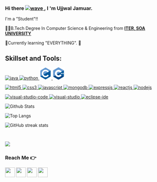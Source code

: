 ### Hi there <a href="#" target="_blank"> <img src="https://media.tenor.com/images/792fc6dce069cba30796d7c684654316/tenor.gif" alt="wave" width="30" height="30"/> </a>, I 'm Ujjwal Jamuar.

I'm a ”Student"!!

👨‍🎓B.Tech Degree In Computer Science & Engineering from **[ITER, SOA UNIVERSITY](https://www.soa.ac.in/iter)**

🌱Currently learning "EVERYTHING". 🤣


## Skillset and Tools:

<p align="left"> 
 <a href="https://www.java.com" target="_blank"> <img src="https://cdn2.iconfinder.com/data/icons/designer-skills/128/code-programming-java-software-develop-command-language-512.png" alt="java" width="40" height="40"/> </a>
 <a href="https://www.python.org" target="_blank"> <img src="https://cdn3.iconfinder.com/data/icons/logos-and-brands-adobe/512/267_Python-512.png" alt="python" width="40" height="40"/> </a>
 <a href="https://www.w3schools.com/cs/" target="_blank"> <img src="https://raw.githubusercontent.com/devicons/devicon/master/icons/c/c-original.svg" alt="c" width="40" height="40"/> </a>
 <a href="https://www.w3schools.com/cpp/" target="_blank"> <img src="https://raw.githubusercontent.com/devicons/devicon/master/icons/cplusplus/cplusplus-original.svg" alt="cpp" width="40" height="40"/> </a> 

 <a href="https://www.w3.org/html/" target="_blank"> <img src="https://cdn1.iconfinder.com/data/icons/social-icon-1-1/512/social_style_1_html5-512.png" alt="html5" width="40" height="40"/> </a>
 <a href="https://www.w3schools.com/css/" target="_blank"> <img src="https://cdn1.iconfinder.com/data/icons/social-icon-1-1/512/social_style_1_css3-512.png" alt="css3" width="40" height="40"/> </a>
 <a href="https://developer.mozilla.org/en-US/docs/Web/JavaScript" target="_blank"> <img src="https://www.freepnglogos.com/uploads/javascript-png/js-logo-png-5.png" alt="javascript" width="40" height="40"/> </a>
 <a href="https://www.mongodb.com/" target="_blank"> <img src="https://www.desuvit.com/wp-content/uploads/2021/03/mongodb-icon.png" alt="mongodb" width="40" height="40"/> </a>
 <a href="https://expressjs.com/" target="_blank"> <img src="https://ajeetchaulagain.com/static/7cb4af597964b0911fe71cb2f8148d64/87351/express-js.png" alt="expressjs" width="40" height="40"/> </a>
 <a href="https://react.dev/" target="_blank"> <img src="https://media4.giphy.com/media/RJzm826vu7WbJvBtxX/giphy.gif?cid=ecf05e47kj6wi4he0n55e940l6buuqt230wej9r1k9ri8g6p&rid=giphy.gif&ct=s" alt="reactjs" width="40" height="40"/> </a>
 <a href="https://nodejs.org/en" target="_blank"> <img src="https://cdn3.iconfinder.com/data/icons/popular-services-brands/512/node-512.png" alt="nodejs" width="40" height="40"/> </a>
 
 <a href="https://code.visualstudio.com/" target="_blank"> <img src="https://upload.wikimedia.org/wikipedia/commons/thumb/9/9a/Visual_Studio_Code_1.35_icon.svg/768px-Visual_Studio_Code_1.35_icon.svg.png" alt="visual-studio-code" width="40" height="40"/> </a>
 <a href="#" target="_blank"> <img src="https://cdn4.iconfinder.com/data/icons/logos-brands-7/512/visual_studio-512.png" alt="visual-studio" width="40" height="40"/> </a>
 <a href="https://www.eclipse.org/ide" target="_blank"> <img src="https://www.nicepng.com/png/full/264-2648074_eclipse-logo-png-transparent-eclipse-ide.png" alt="eclipse-ide" width="40" height="40"/> </a>

</p>

[comment]: # (Stats)
![Github Stats](https://github-readme-stats.vercel.app/api?username=ujjwaljamuar&count_private=true&show_icons=true&include_all_commits=true&theme=algolia)

![Top Langs](https://github-readme-stats.vercel.app/api/top-langs/?username=ujjwaljamuar&layout=compact&&theme=algolia&langs_count=10&count_private=true&show_icons=true&include_all_commits=true)

![GitHub streak stats](https://github-readme-streak-stats.herokuapp.com/?user=ujjwaljamuar&theme=algolia&count_private=true&show_icons=true&include_all_commits=true)


<br>

![](https://komarev.com/ghpvc/?username=ujjwaljamuar&color=blue&style=plastic&label=PROFILE+VISITS)

### Reach Me 👉
<a href="https://www.linkedin.com/in/ujjwal-jamuar/" target="_blank" ><img src="https://cdn3.iconfinder.com/data/icons/capsocial-round/500/linkedin-512.png" width="32px" height="32px"></a>
<a href="https://twitter.com/Ujjwal_Jamuar" target="_blank"><img src="https://cdn3.iconfinder.com/data/icons/2018-social-media-logotypes/1000/2018_social_media_popular_app_logo_twitter-512.png" width="32px" height="32px"></a>
<a href="https://instagram.com/loneee_wolff_?igshid=1wy4bzwwr3euc" target="_blank"><img src="https://cdn3.iconfinder.com/data/icons/2018-social-media-logotypes/1000/2018_social_media_popular_app_logo_instagram-512.png" width="32px" height="32px"></a> 
<a href="https://www.facebook.com/profile.php?id=100008455410660" target="_blank"><img src="https://cdn2.iconfinder.com/data/icons/social-media-2285/512/1_Facebook_colored_svg_copy-512.png" width="32px" height="32px"></a>
